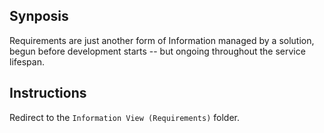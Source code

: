 ## Synposis ##
Requirements are just another form of Information managed by a solution,
begun before development starts -- but ongoing throughout the service
lifespan.


## Instructions ##

Redirect to the
`Information View (Requirements)`
folder.